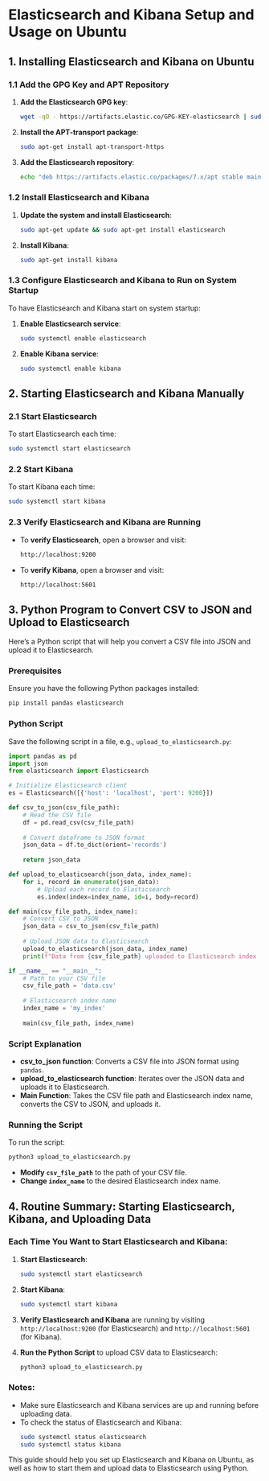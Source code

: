 
# Elasticsearch and Kibana Setup and Usage on Ubuntu

## 1. Installing Elasticsearch and Kibana on Ubuntu

### 1.1 Add the GPG Key and APT Repository

1. **Add the Elasticsearch GPG key**:
   ```bash
   wget -qO - https://artifacts.elastic.co/GPG-KEY-elasticsearch | sudo apt-key add -
   ```

2. **Install the APT-transport package**:
   ```bash
   sudo apt-get install apt-transport-https
   ```

3. **Add the Elasticsearch repository**:
   ```bash
   echo "deb https://artifacts.elastic.co/packages/7.x/apt stable main" | sudo tee -a /etc/apt/sources.list.d/elastic-7.x.list
   ```

### 1.2 Install Elasticsearch and Kibana

1. **Update the system and install Elasticsearch**:
   ```bash
   sudo apt-get update && sudo apt-get install elasticsearch
   ```

2. **Install Kibana**:
   ```bash
   sudo apt-get install kibana
   ```

### 1.3 Configure Elasticsearch and Kibana to Run on System Startup

To have Elasticsearch and Kibana start on system startup:

1. **Enable Elasticsearch service**:
   ```bash
   sudo systemctl enable elasticsearch
   ```

2. **Enable Kibana service**:
   ```bash
   sudo systemctl enable kibana
   ```

## 2. Starting Elasticsearch and Kibana Manually

### 2.1 Start Elasticsearch

To start Elasticsearch each time:

```bash
sudo systemctl start elasticsearch
```

### 2.2 Start Kibana

To start Kibana each time:

```bash
sudo systemctl start kibana
```

### 2.3 Verify Elasticsearch and Kibana are Running

- To **verify Elasticsearch**, open a browser and visit:

  ```bash
  http://localhost:9200
  ```

- To **verify Kibana**, open a browser and visit:

  ```bash
  http://localhost:5601
  ```

## 3. Python Program to Convert CSV to JSON and Upload to Elasticsearch

Here’s a Python script that will help you convert a CSV file into JSON and upload it to Elasticsearch. 

### Prerequisites

Ensure you have the following Python packages installed:

```bash
pip install pandas elasticsearch
```

### Python Script

Save the following script in a file, e.g., `upload_to_elasticsearch.py`:

```python
import pandas as pd
import json
from elasticsearch import Elasticsearch

# Initialize Elasticsearch client
es = Elasticsearch([{'host': 'localhost', 'port': 9200}])

def csv_to_json(csv_file_path):
    # Read the CSV file
    df = pd.read_csv(csv_file_path)
    
    # Convert dataframe to JSON format
    json_data = df.to_dict(orient='records')
    
    return json_data

def upload_to_elasticsearch(json_data, index_name):
    for i, record in enumerate(json_data):
        # Upload each record to Elasticsearch
        es.index(index=index_name, id=i, body=record)

def main(csv_file_path, index_name):
    # Convert CSV to JSON
    json_data = csv_to_json(csv_file_path)
    
    # Upload JSON data to Elasticsearch
    upload_to_elasticsearch(json_data, index_name)
    print(f"Data from {csv_file_path} uploaded to Elasticsearch index '{index_name}'.")

if __name__ == "__main__":
    # Path to your CSV file
    csv_file_path = 'data.csv'
    
    # Elasticsearch index name
    index_name = 'my_index'
    
    main(csv_file_path, index_name)
```

### Script Explanation

- **csv_to_json function**: Converts a CSV file into JSON format using `pandas`.
- **upload_to_elasticsearch function**: Iterates over the JSON data and uploads it to Elasticsearch.
- **Main Function**: Takes the CSV file path and Elasticsearch index name, converts the CSV to JSON, and uploads it.

### Running the Script

To run the script:

```bash
python3 upload_to_elasticsearch.py
```

- **Modify `csv_file_path`** to the path of your CSV file.
- **Change `index_name`** to the desired Elasticsearch index name.

## 4. Routine Summary: Starting Elasticsearch, Kibana, and Uploading Data

### Each Time You Want to Start Elasticsearch and Kibana:

1. **Start Elasticsearch**:
   ```bash
   sudo systemctl start elasticsearch
   ```

2. **Start Kibana**:
   ```bash
   sudo systemctl start kibana
   ```

3. **Verify Elasticsearch and Kibana** are running by visiting `http://localhost:9200` (for Elasticsearch) and `http://localhost:5601` (for Kibana).

4. **Run the Python Script** to upload CSV data to Elasticsearch:
   ```bash
   python3 upload_to_elasticsearch.py
   ```

### Notes:
- Make sure Elasticsearch and Kibana services are up and running before uploading data.
- To check the status of Elasticsearch and Kibana:
  ```bash
  sudo systemctl status elasticsearch
  sudo systemctl status kibana
  ```

This guide should help you set up Elasticsearch and Kibana on Ubuntu, as well as how to start them and upload data to Elasticsearch using Python.
